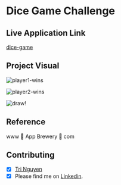 # Dice Game Challenge

## Live Application Link

[dice-game](https://tringuyen1086.github.io/dice-game/)

## Project Visual
![player1-wins](https://user-images.githubusercontent.com/71200950/192094174-3dea8d7b-c65f-4dcf-bbc9-0d282f147ca3.png)

![player2-wins](https://user-images.githubusercontent.com/71200950/192094263-4942cd9c-db1f-46cc-85ce-9080ce764166.png)


![draw!](https://user-images.githubusercontent.com/71200950/192094299-069e7229-08da-4a41-bfdd-cd61101234c2.png)

## Reference

www 🎲 App Brewery 🎲 com

## Contributing 

* [x] [Tri Nguyen](https://github.com/tringuyen1086)
* [x] Please find me on [Linkedin](https://www.linkedin.com/in/tri-nguyen-1086).